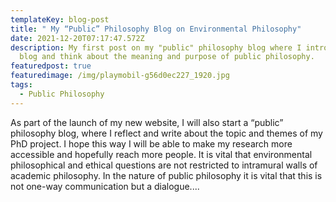 ```yaml
---
templateKey: blog-post
title: " My “Public” Philosophy Blog on Environmental Philosophy"
date: 2021-12-20T07:17:47.572Z
description: My first post on my "public" philosophy blog where I introduce the
  blog and think about the meaning and purpose of public philosophy.
featuredpost: true
featuredimage: /img/playmobil-g56d0ec227_1920.jpg
tags:
  - Public Philosophy
---
```

As part of the launch of my new website, I will also start a “public” philosophy blog, where I reflect and write about the topic and themes of my PhD project. I hope this way I will be able to make my research more accessible and hopefully reach more people. It is vital that environmental philosophical and ethical questions are not restricted to intramural walls of academic philosophy. In the nature of public philosophy it is vital that this is not one-way communication but a dialogue....